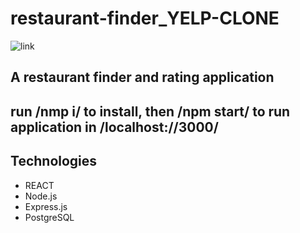 # restaurant-finder_YELP-CLONE

![link](https://scontent-dfw5-1.xx.fbcdn.net/v/t39.30808-6/228001747_947244812778991_4381956387637795039_n.png?_nc_cat=109&ccb=1-5&_nc_sid=973b4a&_nc_ohc=7b4XY8w_DD0AX835MG2&_nc_ht=scontent-dfw5-1.xx&oh=00_AT-XjCB5kRc2exOMNwtRh8ZSacDH_fr1WQEAkM5Zhf7LAw&oe=625D4225)

## A restaurant finder and rating application
## run /nmp i/ to install, then /npm start/ to run application in /localhost://3000/
## Technologies
* REACT
* Node.js
* Express.js
* PostgreSQL
